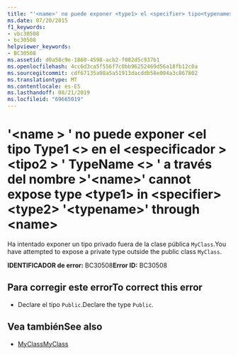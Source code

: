 ```yaml
---
title: "'<name>' no puede exponer <type1> el <specifier> tipo<typename>de ' ' a través de <type2><name>"
ms.date: 07/20/2015
f1_keywords:
- vbc30508
- bc30508
helpviewer_keywords:
- BC30508
ms.assetid: d0a58c9e-1860-4598-acb2-f082d5c937b1
ms.openlocfilehash: 4cc6d3ca5f556f7c0bb96252469d56a18fb12c0a
ms.sourcegitcommit: cdf67135a98a5a51913dacddb58e004a3c867802
ms.translationtype: MT
ms.contentlocale: es-ES
ms.lasthandoff: 08/21/2019
ms.locfileid: "69665019"
---
```

# <a name="name-cannot-expose-type-type1-in-specifier-type2-typename-through-name"></a><span data-ttu-id="d82d3-102">'\<name > ' no puede exponer \<el tipo Type1 \<> en el \<especificador >\<tipo2 > ' TypeName \<> ' a través del nombre ></span><span class="sxs-lookup"><span data-stu-id="d82d3-102">'\<name>' cannot expose type \<type1> in \<specifier> \<type2> '\<typename>' through \<name></span></span>
<span data-ttu-id="d82d3-103">Ha intentado exponer un tipo privado fuera de la clase pública `MyClass`.</span><span class="sxs-lookup"><span data-stu-id="d82d3-103">You have attempted to expose a private type outside the public class `MyClass`.</span></span>  
  
 <span data-ttu-id="d82d3-104">**IDENTIFICADOR de error:** BC30508</span><span class="sxs-lookup"><span data-stu-id="d82d3-104">**Error ID:** BC30508</span></span>  
  
## <a name="to-correct-this-error"></a><span data-ttu-id="d82d3-105">Para corregir este error</span><span class="sxs-lookup"><span data-stu-id="d82d3-105">To correct this error</span></span>  
  
- <span data-ttu-id="d82d3-106">Declare el tipo `Public`.</span><span class="sxs-lookup"><span data-stu-id="d82d3-106">Declare the type `Public`.</span></span>  
  
## <a name="see-also"></a><span data-ttu-id="d82d3-107">Vea también</span><span class="sxs-lookup"><span data-stu-id="d82d3-107">See also</span></span>

- [<span data-ttu-id="d82d3-108">MyClass</span><span class="sxs-lookup"><span data-stu-id="d82d3-108">MyClass</span></span>](../programming-guide/program-structure/me-my-mybase-and-myclass.md#myclass)

